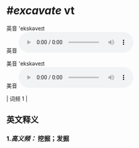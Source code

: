 # ***\#excavate*** vt
英音 'ekskəveɪt  
英音
<audio src="./media/excavate-B.aac" controls="controls"></audio>

美音 'ekskəveɪt  
美音
<audio src="./media/excavate.aac" controls="controls"></audio>



| 词频 1 |  

英文释义
---
### 1.*高义频：* **挖掘；发掘**  


